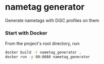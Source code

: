 # nametag generator

Generate nametags with DiSC profiles on them

### Start with Docker
From the project's root directory, run:
```bash
docker build -t nametag_generator .
docker run -p 80:8080 nametag_generator
```

